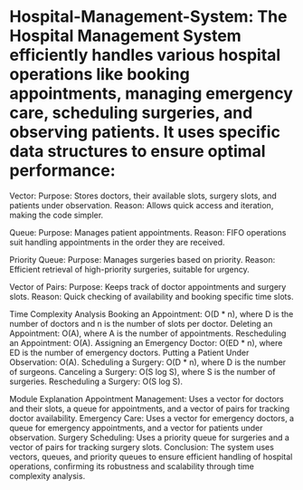 # Hospital-Management-System: The Hospital Management System efficiently handles various hospital operations like booking appointments, managing emergency care, scheduling surgeries, and observing patients. It uses specific data structures to ensure optimal performance:

Vector:
Purpose: Stores doctors, their available slots, surgery slots, and patients under observation.
Reason: Allows quick access and iteration, making the code simpler.

Queue:
Purpose: Manages patient appointments.
Reason: FIFO operations suit handling appointments in the order they are received.

Priority Queue:
Purpose: Manages surgeries based on priority.
Reason: Efficient retrieval of high-priority surgeries, suitable for urgency.

Vector of Pairs:
Purpose: Keeps track of doctor appointments and surgery slots.
Reason: Quick checking of availability and booking specific time slots.

Time Complexity Analysis
Booking an Appointment: O(D * n), where D is the number of doctors and n is the number of slots per doctor.
Deleting an Appointment: O(A), where A is the number of appointments.
Rescheduling an Appointment: O(A).
Assigning an Emergency Doctor: O(ED * n), where ED is the number of emergency doctors.
Putting a Patient Under Observation: O(A).
Scheduling a Surgery: O(D * n), where D is the number of surgeons.
Canceling a Surgery: O(S log S), where S is the number of surgeries.
Rescheduling a Surgery: O(S log S).

Module Explanation
Appointment Management:
Uses a vector for doctors and their slots, a queue for appointments, and a vector of pairs for tracking doctor availability.
Emergency Care:
Uses a vector for emergency doctors, a queue for emergency appointments, and a vector for patients under observation.
Surgery Scheduling:
Uses a priority queue for surgeries and a vector of pairs for tracking surgery slots.
Conclusion:
The system uses vectors, queues, and priority queues to ensure efficient handling of hospital operations, confirming its robustness and scalability through time complexity analysis.
